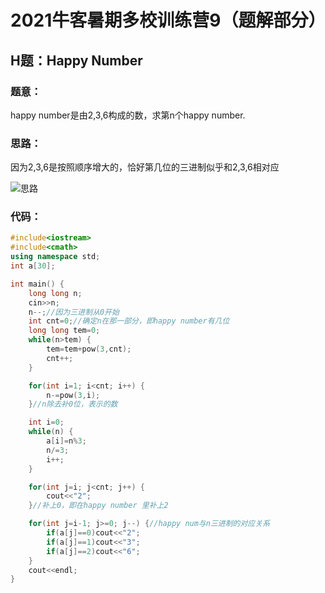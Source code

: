 # 2021牛客暑期多校训练营9（题解部分）

## H题：Happy Number
### 题意：
happy number是由2,3,6构成的数，求第n个happy number.
### 思路：
因为2,3,6是按照顺序增大的，恰好第几位的三进制似乎和2,3,6相对应

![思路](https://img-blog.csdnimg.cn/d4a46f8dd21640eaa93493c99c4059e1.jpg?x-oss-process=image/watermark,type_ZmFuZ3poZW5naGVpdGk,shadow_10,text_aHR0cHM6Ly9ibG9nLmNzZG4ubmV0L3FxXzUxNjYyODcy,size_16,color_FFFFFF,t_70#pic_center)



### 代码：
```c++
#include<iostream>
#include<cmath>
using namespace std;
int a[30];

int main() {
	long long n;
	cin>>n;
    n--;//因为三进制从0开始
	int cnt=0;//确定n在那一部分，即happy number有几位
	long long tem=0;
	while(n>tem) {
		tem=tem+pow(3,cnt);
		cnt++;
	}

	for(int i=1; i<cnt; i++) {
		n-=pow(3,i);
	}//n除去补0位，表示的数

	int i=0;
	while(n) {
		a[i]=n%3;
		n/=3;
		i++;
	}

	for(int j=i; j<cnt; j++) {
		cout<<"2";
	}//补上0，即在happy number 里补上2

	for(int j=i-1; j>=0; j--) {//happy num与n三进制的对应关系
		if(a[j]==0)cout<<"2";
		if(a[j]==1)cout<<"3";
		if(a[j]==2)cout<<"6";
	}
	cout<<endl;
}
```
